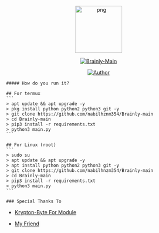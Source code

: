 <p align="center">
    <img src="https://avatars.githubusercontent.com/u/76636460?v=4" alt="png" width="128" height="128"/>
    </p>
    <p align="center">
    <a href="#"><img title="Brainly-Main" src="https://img.shields.io/badge/Brainly-Main-green?colorA=%23ff0000&colorB=%23017e40&style=for-the-badge"></a>
    </p>
    <p align="center">
    <a href="https://github.com/nabilhnzm354"><img title="Author" src="https://img.shields.io/badge/Author-X Nabil354-red.svg?style=for-the-badge&logo=github"></a>
    </p>
    
    ##### How do you run it?
    
    ## For termux
    ```
    > apt update && apt upgrade -y
    > pkg install python python2 python3 git -y
    > git clone https://github.com/nabilhznm354/Brainly-main
    > cd Brainly-main
    > pip3 install -r requirements.txt
    > python3 main.py
    ```
    
    ## For Linux (root)
    ```
    > sudo su
    > apt update && apt upgrade -y
    > apt install python python2 python3 git -y
    > git clone https://github.com/nabilhnzm354/Brainly-main
    > cd Brainly-main
    > pip3 install -r requirements.txt
    > python3 main.py
    ```

    ### Special Thanks To
<ul><li><a href="https://github.com/krypton-byte/brainly-scraper">Krypton-Byte For Module</a></li></ul>
<ul><li><a href="https://github.com/MrG3P5/">My Friend</a></li></ul>
